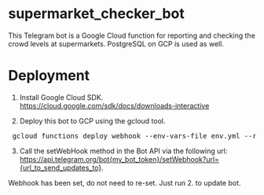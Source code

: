 # supermarket_checker_bot
This Telegram bot is a Google Cloud function for reporting and checking the crowd levels at supermarkets. PostgreSQL on GCP is used as well.

# Deployment
1. Install Google Cloud SDK.
https://cloud.google.com/sdk/docs/downloads-interactive

2. Deploy this bot to GCP using the gcloud tool. 
<pre> gcloud functions deploy webhook --env-vars-file env.yml --runtime python37 --trigger-http --allow-unauthenticated </pre>

3. Call the setWebHook method in the Bot API via the following url:
https://api.telegram.org/bot{my_bot_token}/setWebhook?url={url_to_send_updates_to}.

Webhook has been set, do not need to re-set. Just run 2. to update bot.
